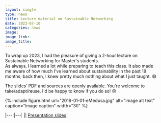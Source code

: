 ```yaml
---
layout: single
type: news
title: Lecture material on Sustainable Networking
date: 2023-07-10
categories: news
image: 
image_link: 
image_title:
---
```


To wrap up 2023, I had the pleasure of giving a 2-hour lecture on Sustainable Networking for Master's students.  
As always, I learned a lot while preparing to teach this class. It also made me aware of how much I've learned about sustainability in the past 18 months; back then, I knew pretty much nothing about what I just taught. 😅

The slides' PDF and sources are openly available. You're welcome to take/adapt/reuse. I'd be happy to know if you do so! 🙃

{% include figure.html url="2019-01-01-eMedusa.jpg" alt="Image alt text" caption="Image caption" width="30" %}

|---:|---|
|<i class="fas fa-desktop"></i>| [Presentation slides](https://zenodo.org/doi/10.5281/zenodo.10527364)|